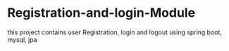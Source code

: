 # Registration-and-login-Module
this project contains user Registration, login and logout  using spring boot, mysql, jpa

